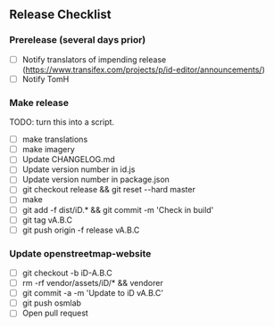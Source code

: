 ## Release Checklist

### Prerelease (several days prior)

- [ ] Notify translators of impending release
  (https://www.transifex.com/projects/p/id-editor/announcements/)
- [ ] Notify TomH

### Make release

TODO: turn this into a script.

- [ ] make translations
- [ ] make imagery
- [ ] Update CHANGELOG.md
- [ ] Update version number in id.js
- [ ] Update version number in package.json
- [ ] git checkout release && git reset --hard master
- [ ] make
- [ ] git add -f dist/iD.* && git commit -m 'Check in build'
- [ ] git tag vA.B.C
- [ ] git push origin -f release vA.B.C

### Update openstreetmap-website

- [ ] git checkout -b iD-A.B.C
- [ ] rm -rf vendor/assets/iD/* && vendorer
- [ ] git commit -a -m 'Update to iD vA.B.C'
- [ ] git push osmlab
- [ ] Open pull request

